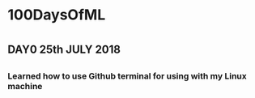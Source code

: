 # 100DaysOfML <h1>

## DAY0 25th JULY 2018 <h2>

### Learned how to use Github terminal for using with my Linux machine <h6>
